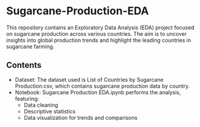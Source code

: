 # Sugarcane-Production-EDA
This repository contains an Exploratory Data Analysis (EDA) project focused on sugarcane production across various countries. The aim is to uncover insights into global production trends and highlight the leading countries in sugarcane farming.

## Contents
* Dataset: The dataset used is List of Countries by Sugarcane Production.csv, which contains sugarcane production data by country.
* Notebook: Sugarcane Production EDA.ipynb performs the analysis, featuring:
  - Data cleaning
  - Descriptive statistics
  - Data visualization for trends and comparisons

